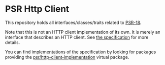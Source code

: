 PSR Http Client
===============

This repository holds all interfaces/classes/traits related to
[PSR-18](http://www.php-fig.org/psr/psr-18/).

Note that this is not an HTTP client implementation of its own. It is merely an
interface that describes an HTTP client. See 
[the specification](https://github.com/php-fig/fig-standards/blob/master/accepted/PSR-18-http-client.md)
for more details.

You can find implementations of the specification by looking for packages providing 
the [psr/http-client-implementation](https://packagist.org/providers/psr/http-client-implementation)
virtual package.
